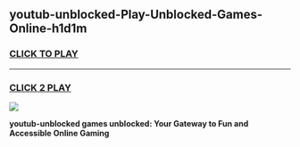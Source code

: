 
## youtub-unblocked-Play-Unblocked-Games-Online-h1d1m
<h3>
<a href="https://premium76.site?title=youtub-unblocked&ref=25A">CLICK TO PLAY</a></h3>
<hr>

<h3>
<a href="https://premium76.site?title=youtub-unblocked&ref=25A">CLICK 2 PLAY</a>
  
</h3>

<a href="https://premium76.site?title=youtub-unblocked&ref=25A"><img src="https://clearcache.store/games.png"></a>


**youtub-unblocked games unblocked: Your Gateway to Fun and Accessible Online Gaming**
